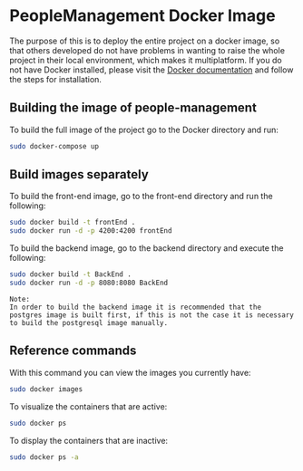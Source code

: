 # PeopleManagement Docker Image
The purpose of this is to deploy the entire project on a docker image, so that others developed do not have problems in wanting to raise the whole project in their local environment, which makes it multiplatform.
If you do not have Docker installed, please visit the [Docker documentation](https://docs.docker.com/) and follow the steps for installation. 

## Building the image of people-management
To build the full image of the project go to the Docker directory and run:
```bash
sudo docker-compose up
```

## Build images separately

To build the front-end image, go to the front-end directory and run the following: 
```bash
sudo docker build -t frontEnd .
sudo docker run -d -p 4200:4200 frontEnd
```
To build the backend image, go to the backend directory and execute the following: 
```bash
sudo docker build -t BackEnd .
sudo docker run -d -p 8080:8080 BackEnd
```

```
Note:
In order to build the backend image it is recommended that the postgres image is built first, if this is not the case it is necessary to build the postgresql image manually.
```

## Reference commands 

With this command you can view the images you currently have: 
```bash
sudo docker images
```
To visualize the containers that are active: 
```bash
sudo docker ps 
```
To display the containers that are inactive:
```bash
sudo docker ps -a
```